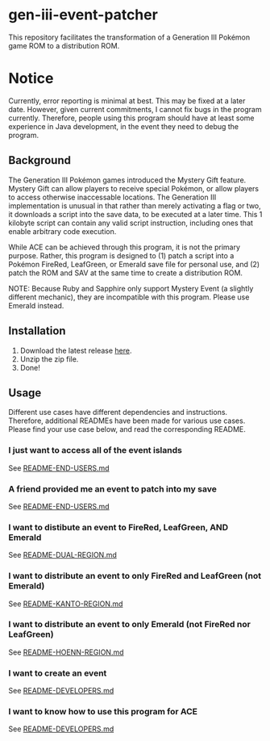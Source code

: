 # gen-iii-event-patcher
This repository facilitates the transformation of a Generation III Pokémon game ROM to a distribution ROM.

# Notice
Currently, error reporting is minimal at best. This may be fixed at a later date. However, given current commitments, I cannot fix bugs in the program currently. Therefore, people using this program should have at least some experience in Java development, in the event they need to debug the program.

## Background
The Generation III Pokémon games introduced the Mystery Gift feature. Mystery Gift can allow players to receive special Pokémon, or allow players to access otherwise inaccessable locations. The Generation III implementation is unusual in that rather than merely activating a flag or two, it downloads a script into the save data, to be executed at a later time. This 1 kilobyte script can contain any valid script instruction, including ones that enable arbitrary code execution.

While ACE can be achieved through this program, it is not the primary purpose. Rather, this program is designed to (1) patch a script into a Pokémon FireRed, LeafGreen, or Emerald save file for personal use, and (2) patch the ROM and SAV at the same time to create a distribution ROM.

NOTE: Because Ruby and Sapphire only support Mystery Event (a slightly different mechanic), they are incompatible with this program. Please use Emerald instead.

## Installation
1. Download the latest release [here](https://example.com).
2. Unzip the zip file.
3. Done!

## Usage
Different use cases have different dependencies and instructions. Therefore, additional READMEs have been made for various use cases. Please find your use case below, and read the corresponding README.

### I just want to access all of the event islands
See [README-END-USERS.md](https://github.com/superguideguy/gen-iii-event-patcher/blob/main/READMEs/README-END-USERS.md)

### A friend provided me an event to patch into my save
See [README-END-USERS.md](https://github.com/superguideguy/gen-iii-event-patcher/blob/main/READMEs/README-END-USERS.md)

### I want to distibute an event to FireRed, LeafGreen, AND Emerald
See [README-DUAL-REGION.md](https://github.com/superguideguy/gen-iii-event-patcher/blob/main/READMEs/README-DUAL-REGION.md)

### I want to distribute an event to only FireRed and LeafGreen (not Emerald)
See [README-KANTO-REGION.md](https://github.com/superguideguy/gen-iii-event-patcher/blob/main/READMEs/README-KANTO-REGION.md)

### I want to distribute an event to only Emerald (not FireRed nor LeafGreen)
See [README-HOENN-REGION.md](https://github.com/superguideguy/gen-iii-event-patcher/blob/main/READMEs/README-HOENN-REGION.md)

### I want to create an event
See [README-DEVELOPERS.md](https://github.com/superguideguy/gen-iii-event-patcher/blob/main/READMEs/README-DEVELOPERS.md)

### I want to know how to use this program for ACE
See [README-DEVELOPERS.md](https://github.com/superguideguy/gen-iii-event-patcher/blob/main/READMEs/README-DEVELOPERS.md)
